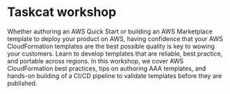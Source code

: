 # Taskcat workshop

Whether authoring an AWS Quick Start or building an AWS Marketplace template to deploy 
your product on AWS, having confidence that your AWS CloudFormation templates are the 
best possible quality is key to wowing your customers. Learn to develop templates that 
are reliable, best practice, and portable across regions. In this workshop, we cover 
AWS CloudFormation best practices, tips on authoring AAA templates, and hands-on 
building of a CI/CD pipeline to validate templates before they are published.
